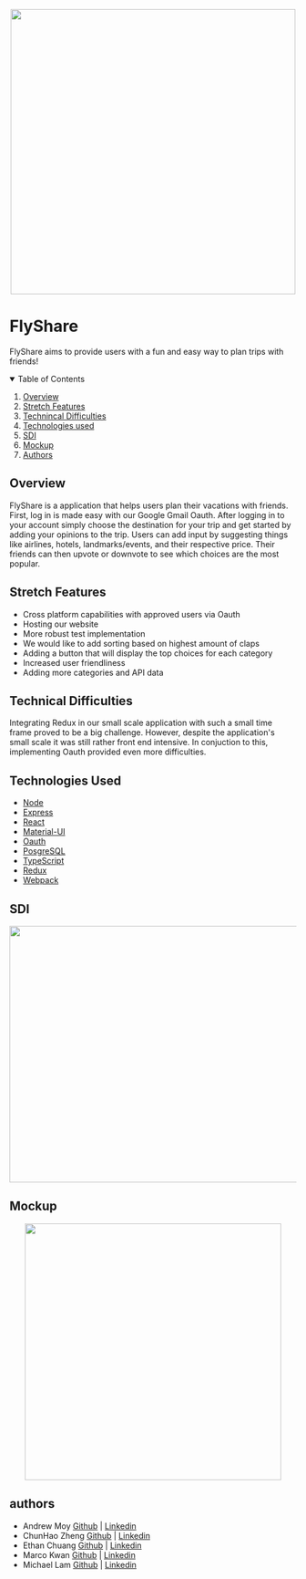 <p align="center">
<img src= "https://cdn.discordapp.com/attachments/1031611117241384991/1031633219398930442/670d67c634509fab8cd9a6a804ea9a4a.png" width="500" height=auto align="center">
</p>

# FlyShare

FlyShare aims to provide users with a fun and easy way to plan trips with friends!

<!-- TABLE OF CONTENTS -->
<details open="open">
  <summary>Table of Contents</summary>
  <ol>
    <li><a href="#overview">Overview</a></li>   
    <li><a href="#stretch-features">Stretch Features</a></li>
     <li><a href="#technical-difficulties">Technincal Difficulties</a></li>   
    <li><a href="#technologies-used">Technologies used</a></li>
    <li><a href="#sdi">SDI</a></li>
    <li><a href="#mockup">Mockup</a></li>
    <li><a href="#authors">Authors</a></li>
  </ol>
</details>

## Overview

FlyShare is a application that helps users plan their vacations with friends. First, log in is made easy with our Google Gmail Oauth. After logging in to your account simply choose the destination for your trip and get started by adding your opinions to the trip. Users can add input by suggesting things like airlines, hotels, landmarks/events, and their respective price. Their friends can then upvote or downvote to see which choices are the most popular.

## Stretch Features

* Cross platform capabilities with approved users via Oauth
* Hosting our website
* More robust test implementation
* We would like to add sorting based on highest amount of claps
* Adding a button that will display the top choices for each category
* Increased user friendliness
* Adding more categories and API data

## Technical Difficulties

Integrating Redux in our small scale application with such a small time frame proved to be a big challenge. However, despite the application's small scale it was still rather front end intensive. In conjuction to this, implementing Oauth provided even more difficulties.

## Technologies Used

* [Node](https://nodejs.org/en/)
* [Express](https://expressjs.com) 
* [React](https://reactjs.org/)
* [Material-UI](https://material-ui.com)
* [Oauth](https://developers.google.com/identity/protocols/oauth2)
* [PosgreSQL](https://www.postgresql.org/)
* [TypeScript](https://www.typescriptlang.org/)
* [Redux](https://redux-toolkit.js.org/)
* [Webpack](https://webpack.js.org/)

## SDI

<p align="center">
<img src= "https://i.gyazo.com/thumb/1200/004f799593e18e10662b51c787b7e37d-png.jpg" width="600" height="450" align="center">
</p>

## Mockup 

<p align="center">
<img src= "https://i.gyazo.com/thumb/1200/f2792bac9d06f54c1ef024e918da2a87-png.jpg" width="450" height="450" align="center">
</p>

## authors
* Andrew Moy [Github](https://github.com/Andrew-Moy) | [Linkedin](https://www.linkedin.com/in/andrewmoy/)
* ChunHao Zheng [Github](https://github.com/chunhz) | [Linkedin](https://www.linkedin.com/in/chunhao-zheng-950a2718b/)
* Ethan Chuang [Github](https://github.com/EthanChuang16) | [Linkedin](https://www.linkedin.com/in/ethan-chuang1/)
* Marco Kwan [Github](https://github.com/mkizzy) | [Linkedin](https://www.linkedin.com/in/marcokwan98/)
* Michael Lam [Github](https://github.com/mlamchamkee) | [Linkedin](https://www.linkedin.com/in/mlamchamkee/)
